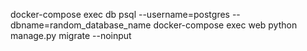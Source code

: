 
docker-compose exec db psql --username=postgres --dbname=random_database_name
docker-compose exec web python manage.py migrate --noinput